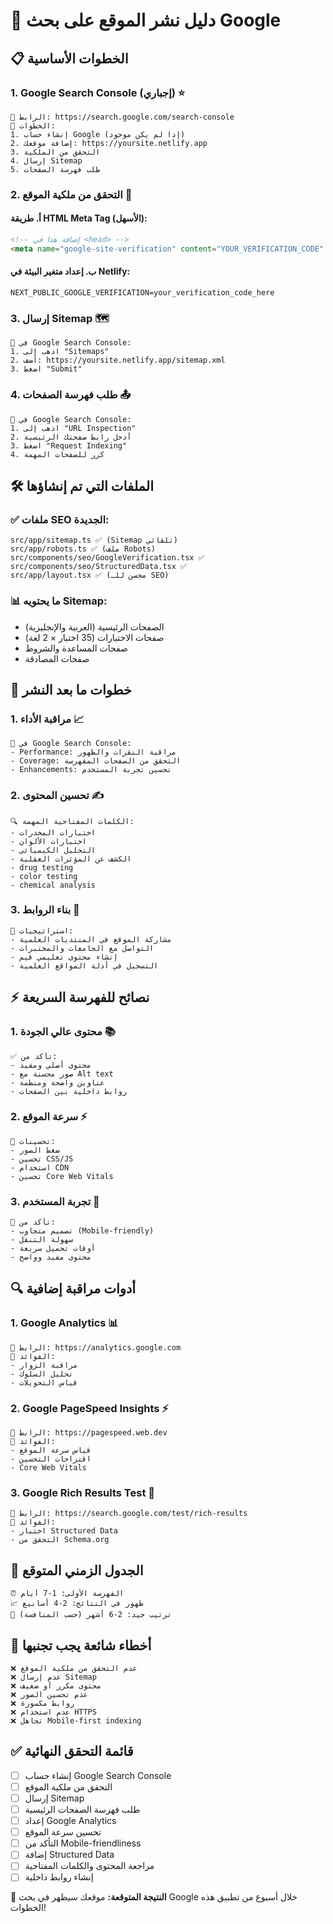 # 🚀 دليل نشر الموقع على بحث Google

## 📋 الخطوات الأساسية

### 1. **Google Search Console** (إجباري) ⭐
```
🔗 الرابط: https://search.google.com/search-console
📝 الخطوات:
1. إنشاء حساب Google (إذا لم يكن موجود)
2. إضافة موقعك: https://yoursite.netlify.app
3. التحقق من الملكية
4. إرسال Sitemap
5. طلب فهرسة الصفحات
```

### 2. **التحقق من ملكية الموقع** 🔐

#### أ. طريقة HTML Meta Tag (الأسهل):
```html
<!-- إضافة هذا في <head> -->
<meta name="google-site-verification" content="YOUR_VERIFICATION_CODE" />
```

#### ب. إعداد متغير البيئة في Netlify:
```
NEXT_PUBLIC_GOOGLE_VERIFICATION=your_verification_code_here
```

### 3. **إرسال Sitemap** 🗺️
```
📍 في Google Search Console:
1. اذهب إلى "Sitemaps"
2. أضف: https://yoursite.netlify.app/sitemap.xml
3. اضغط "Submit"
```

### 4. **طلب فهرسة الصفحات** 📤
```
📍 في Google Search Console:
1. اذهب إلى "URL Inspection"
2. أدخل رابط صفحتك الرئيسية
3. اضغط "Request Indexing"
4. كرر للصفحات المهمة
```

## 🛠️ الملفات التي تم إنشاؤها

### ✅ **ملفات SEO الجديدة:**
```
src/app/sitemap.ts ✅ (Sitemap تلقائي)
src/app/robots.ts ✅ (ملف Robots)
src/components/seo/GoogleVerification.tsx ✅
src/components/seo/StructuredData.tsx ✅
src/app/layout.tsx ✅ (محسن للـ SEO)
```

### 📊 **ما يحتويه Sitemap:**
- الصفحات الرئيسية (العربية والإنجليزية)
- صفحات الاختبارات (35 اختبار × 2 لغة)
- صفحات المساعدة والشروط
- صفحات المصادقة

## 🎯 خطوات ما بعد النشر

### 1. **مراقبة الأداء** 📈
```
📍 في Google Search Console:
- Performance: مراقبة النقرات والظهور
- Coverage: التحقق من الصفحات المفهرسة
- Enhancements: تحسين تجربة المستخدم
```

### 2. **تحسين المحتوى** ✍️
```
🔍 الكلمات المفتاحية المهمة:
- اختبارات المخدرات
- اختبارات الألوان
- التحليل الكيميائي
- الكشف عن المؤثرات العقلية
- drug testing
- color testing
- chemical analysis
```

### 3. **بناء الروابط** 🔗
```
📝 استراتيجيات:
- مشاركة الموقع في المنتديات العلمية
- التواصل مع الجامعات والمختبرات
- إنشاء محتوى تعليمي قيم
- التسجيل في أدلة المواقع العلمية
```

## ⚡ نصائح للفهرسة السريعة

### 1. **محتوى عالي الجودة** 📚
```
✅ تأكد من:
- محتوى أصلي ومفيد
- صور محسنة مع Alt text
- عناوين واضحة ومنظمة
- روابط داخلية بين الصفحات
```

### 2. **سرعة الموقع** ⚡
```
🔧 تحسينات:
- ضغط الصور
- تحسين CSS/JS
- استخدام CDN
- تحسين Core Web Vitals
```

### 3. **تجربة المستخدم** 👥
```
📱 تأكد من:
- تصميم متجاوب (Mobile-friendly)
- سهولة التنقل
- أوقات تحميل سريعة
- محتوى مفيد وواضح
```

## 🔍 أدوات مراقبة إضافية

### 1. **Google Analytics** 📊
```
🔗 الرابط: https://analytics.google.com
📝 الفوائد:
- مراقبة الزوار
- تحليل السلوك
- قياس التحويلات
```

### 2. **Google PageSpeed Insights** ⚡
```
🔗 الرابط: https://pagespeed.web.dev
📝 الفوائد:
- قياس سرعة الموقع
- اقتراحات التحسين
- Core Web Vitals
```

### 3. **Google Rich Results Test** 🎯
```
🔗 الرابط: https://search.google.com/test/rich-results
📝 الفوائد:
- اختبار Structured Data
- التحقق من Schema.org
```

## 📅 الجدول الزمني المتوقع

```
⏰ الفهرسة الأولى: 1-7 أيام
📈 ظهور في النتائج: 2-4 أسابيع
🎯 ترتيب جيد: 2-6 أشهر (حسب المنافسة)
```

## 🚨 أخطاء شائعة يجب تجنبها

```
❌ عدم التحقق من ملكية الموقع
❌ عدم إرسال Sitemap
❌ محتوى مكرر أو ضعيف
❌ عدم تحسين الصور
❌ روابط مكسورة
❌ عدم استخدام HTTPS
❌ تجاهل Mobile-first indexing
```

## ✅ قائمة التحقق النهائية

- [ ] إنشاء حساب Google Search Console
- [ ] التحقق من ملكية الموقع
- [ ] إرسال Sitemap
- [ ] طلب فهرسة الصفحات الرئيسية
- [ ] إعداد Google Analytics
- [ ] تحسين سرعة الموقع
- [ ] التأكد من Mobile-friendliness
- [ ] إضافة Structured Data
- [ ] مراجعة المحتوى والكلمات المفتاحية
- [ ] إنشاء روابط داخلية

🎯 **النتيجة المتوقعة:** موقعك سيظهر في بحث Google خلال أسبوع من تطبيق هذه الخطوات!
